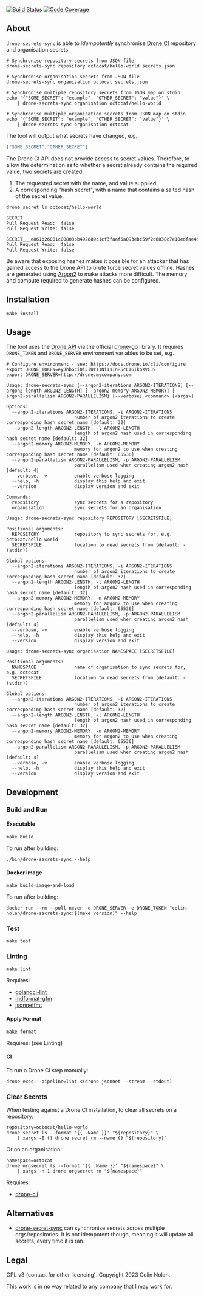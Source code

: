 [![Build Status](https://nobadkitty.tplinkdns.com:8900/api/badges/colin-nolan/drone-secrets-sync/status.svg)](https://nobadkitty.tplinkdns.com:8900/colin-nolan/drone-secrets-sync)
[![Code Coverage](https://codecov.io/gh/colin-nolan/drone-secrets-sync/graph/badge.svg?token=MS3WG5C1W5)](https://codecov.io/gh/colin-nolan/drone-secrets-sync)

## About

`drone-secrets-sync` is able to _idempotently_ synchronise [Drone CI](https://www.drone.io) repository and organisation secrets.

```shell
# Synchronise repository secrets from JSON file
drone-secrets-sync repository octocat/hello-world secrets.json

# Synchronise organisation secrets from JSON file
drone-secrets-sync organisation octocat secrets.json
```

```shell
# Synchronise multiple repository secrets from JSON map on stdin
echo '{"SOME_SECRET": "example", "OTHER_SECRET": "value"}' \
    | drone-secrets-sync organisation octocat/hello-world

# Synchronise multiple organisation secrets from JSON map on stdin
echo '{"SOME_SECRET": "example", "OTHER_SECRET": "value"}' \
    | drone-secrets-sync organisation octocat
```

The tool will output what secrets have changed, e.g.

```json
["SOME_SECRET","OTHER_SECRET"]
```

The Drone CI API does not provide access to secret values. Therefore, to allow the determination as to whether a secret already contains the required value, two secrets are created:

1. The requested secret with the name, and value supplied.
1. A corresponding "hash secret", with a name that contains a salted hash of the secret value.

```shell
drone secret ls octocat/hello-world
```

```text
SECRET 
Pull Request Read:  false
Pull Request Write: false

SECRET___e861b26001c00803bb492889c1cf3faaf5a093ebc59f2c6838c7e10edfae4d0a 
Pull Request Read:  false
Pull Request Write: false
```

Be aware that exposing hashes makes it possible for an attacker that has gained access to the Drone API to brute force secret values offline. Hashes are generated using [Argon2](https://github.com/P-H-C/phc-winner-argon2/blob/master/argon2-specs.pdf) to make attacks more difficult. The memory and compute required to generate hashes can be configured.

## Installation

```shell
make install
```

## Usage

The tool uses the [Drone API](https://docs.drone.io/api/overview) via the official [drone-go](https://github.com/drone/drone-go) library. It requires `DRONE_TOKEN` and `DRONE_SERVER` environment variables to be set, e.g.

```shell
# Configure environment - see: https://docs.drone.io/cli/configure
export DRONE_TOKEN=eyJhbGciOiJIUzI1NiIsInR5cCI6IkpXVCJ9
export DRONE_SERVER=http://drone.mycompany.com
```

```text
Usage: drone-secrets-sync [--argon2-iterations ARGON2-ITERATIONS] [--argon2-length ARGON2-LENGTH] [--argon2-memory ARGON2-MEMORY] [--argon2-parallelism ARGON2-PARALLELISM] [--verbose] <command> [<args>]

Options:
  --argon2-iterations ARGON2-ITERATIONS, -i ARGON2-ITERATIONS
                         number of argon2 iterations to create corresponding hash secret name [default: 32]
  --argon2-length ARGON2-LENGTH, -l ARGON2-LENGTH
                         length of argon2 hash used in corresponding hash secret name [default: 32]
  --argon2-memory ARGON2-MEMORY, -m ARGON2-MEMORY
                         memory for argon2 to use when creating corresponding hash secret name [default: 65536]
  --argon2-parallelism ARGON2-PARALLELISM, -p ARGON2-PARALLELISM
                         parallelism used when creating argon2 hash [default: 4]
  --verbose, -v          enable verbose logging
  --help, -h             display this help and exit
  --version              display version and exit

Commands:
  repository             sync secrets for a repository
  organisation           sync secrets for an organisation
```

```text
Usage: drone-secrets-sync repository REPOSITORY [SECRETSFILE]

Positional arguments:
  REPOSITORY             repository to sync secrets for, e.g. octocat/hello-world
  SECRETSFILE            location to read secrets from (default: - (stdin))

Global options:
  --argon2-iterations ARGON2-ITERATIONS, -i ARGON2-ITERATIONS
                         number of argon2 iterations to create corresponding hash secret name [default: 32]
  --argon2-length ARGON2-LENGTH, -l ARGON2-LENGTH
                         length of argon2 hash used in corresponding hash secret name [default: 32]
  --argon2-memory ARGON2-MEMORY, -m ARGON2-MEMORY
                         memory for argon2 to use when creating corresponding hash secret name [default: 65536]
  --argon2-parallelism ARGON2-PARALLELISM, -p ARGON2-PARALLELISM
                         parallelism used when creating argon2 hash [default: 4]
  --verbose, -v          enable verbose logging
  --help, -h             display this help and exit
  --version              display version and exit
```

```text
Usage: drone-secrets-sync organisation NAMESPACE [SECRETSFILE]

Positional arguments:
  NAMESPACE              name of organisation to sync secrets for, e.g. octocat
  SECRETSFILE            location to read secrets from (default: - (stdin))

Global options:
  --argon2-iterations ARGON2-ITERATIONS, -i ARGON2-ITERATIONS
                         number of argon2 iterations to create corresponding hash secret name [default: 32]
  --argon2-length ARGON2-LENGTH, -l ARGON2-LENGTH
                         length of argon2 hash used in corresponding hash secret name [default: 32]
  --argon2-memory ARGON2-MEMORY, -m ARGON2-MEMORY
                         memory for argon2 to use when creating corresponding hash secret name [default: 65536]
  --argon2-parallelism ARGON2-PARALLELISM, -p ARGON2-PARALLELISM
                         parallelism used when creating argon2 hash [default: 4]
  --verbose, -v          enable verbose logging
  --help, -h             display this help and exit
  --version              display version and exit
```

## Development

### Build and Run

#### Executable

```shell
make build
```

To run after building:

```shell
./bin/drone-secrets-sync --help
```

#### Docker Image

```shell
make build-image-and-load
```

To run after building:

```shell
docker run --rm --pull never -e DRONE_SERVER -e DRONE_TOKEN "colin-nolan/drone-secrets-sync:$(make version)" --help
```

### Test

```shell
make test
```

### Linting

```shell
make lint
```

Requires:

- [golangci-lint](https://github.com/golangci/golangci-lint)
- [mdformat-gfm](https://github.com/executablebooks/mdformat)
- [jsonnetfmt](https://pkg.go.dev/github.com/google/go-jsonnet@v0.20.0/cmd/jsonnetfmt)

#### Apply Format

```shell
make format
```

Requires: (see Linting)

#### CI

To run a Drone CI step manually:

```shell
drone exec --pipeline=lint <(drone jsonnet --stream --stdout)
```

### Clear Secrets

When testing against a Drone CI installation, to clear all secrets on a repository:

```shell
repository=octocat/hello-world
drone secret ls --format '{{ .Name }}' "${repository}" \
    | xargs -I {} drone secret rm --name {} "${repository}"
```

Or on an organisation:

```shell
namespace=octocat
drone orgsecret ls --format '{{ .Name }}' "${namespace}" \
    | xargs -n 1 drone orgsecret rm "${namespace}"
```

Requires:

- [drone-cli](https://docs.drone.io/quickstart/cli/)

## Alternatives

- [drone-secret-sync](https://github.com/appleboy/drone-secret-sync) can synchronise secrets across multiple orgs/repositories. It is not idempotent though, meaning it will update all secrets, every time it is ran.

## Legal

GPL v3 (contact for other licencing). Copyright 2023 Colin Nolan.

This work is in no way related to any company that I may work for.
